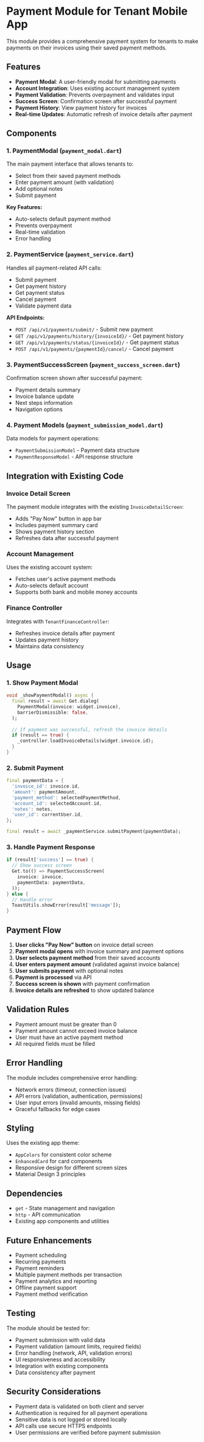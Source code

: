 # Payment Module for Tenant Mobile App

This module provides a comprehensive payment system for tenants to make payments on their invoices using their saved payment methods.

## Features

- **Payment Modal**: A user-friendly modal for submitting payments
- **Account Integration**: Uses existing account management system
- **Payment Validation**: Prevents overpayment and validates input
- **Success Screen**: Confirmation screen after successful payment
- **Payment History**: View payment history for invoices
- **Real-time Updates**: Automatic refresh of invoice details after payment

## Components

### 1. PaymentModal (`payment_modal.dart`)
The main payment interface that allows tenants to:
- Select from their saved payment methods
- Enter payment amount (with validation)
- Add optional notes
- Submit payment

**Key Features:**
- Auto-selects default payment method
- Prevents overpayment
- Real-time validation
- Error handling

### 2. PaymentService (`payment_service.dart`)
Handles all payment-related API calls:
- Submit payment
- Get payment history
- Get payment status
- Cancel payment
- Validate payment data

**API Endpoints:**
- `POST /api/v1/payments/submit/` - Submit new payment
- `GET /api/v1/payments/history/{invoiceId}/` - Get payment history
- `GET /api/v1/payments/status/{invoiceId}/` - Get payment status
- `POST /api/v1/payments/{paymentId}/cancel/` - Cancel payment

### 3. PaymentSuccessScreen (`payment_success_screen.dart`)
Confirmation screen shown after successful payment:
- Payment details summary
- Invoice balance update
- Next steps information
- Navigation options

### 4. Payment Models (`payment_submission_model.dart`)
Data models for payment operations:
- `PaymentSubmissionModel` - Payment data structure
- `PaymentResponseModel` - API response structure

## Integration with Existing Code

### Invoice Detail Screen
The payment module integrates with the existing `InvoiceDetailScreen`:
- Adds "Pay Now" button in app bar
- Includes payment summary card
- Shows payment history section
- Refreshes data after successful payment

### Account Management
Uses the existing account system:
- Fetches user's active payment methods
- Auto-selects default account
- Supports both bank and mobile money accounts

### Finance Controller
Integrates with `TenantFinanceController`:
- Refreshes invoice details after payment
- Updates payment history
- Maintains data consistency

## Usage

### 1. Show Payment Modal
```dart
void _showPaymentModal() async {
  final result = await Get.dialog(
    PaymentModal(invoice: widget.invoice),
    barrierDismissible: false,
  );
  
  // If payment was successful, refresh the invoice details
  if (result == true) {
    _controller.loadInvoiceDetails(widget.invoice.id);
  }
}
```

### 2. Submit Payment
```dart
final paymentData = {
  'invoice_id': invoice.id,
  'amount': paymentAmount,
  'payment_method': selectedPaymentMethod,
  'account_id': selectedAccount.id,
  'notes': notes,
  'user_id': currentUser.id,
};

final result = await _paymentService.submitPayment(paymentData);
```

### 3. Handle Payment Response
```dart
if (result['success'] == true) {
  // Show success screen
  Get.to(() => PaymentSuccessScreen(
    invoice: invoice,
    paymentData: paymentData,
  ));
} else {
  // Handle error
  ToastUtils.showError(result['message']);
}
```

## Payment Flow

1. **User clicks "Pay Now" button** on invoice detail screen
2. **Payment modal opens** with invoice summary and payment options
3. **User selects payment method** from their saved accounts
4. **User enters payment amount** (validated against invoice balance)
5. **User submits payment** with optional notes
6. **Payment is processed** via API
7. **Success screen is shown** with payment confirmation
8. **Invoice details are refreshed** to show updated balance

## Validation Rules

- Payment amount must be greater than 0
- Payment amount cannot exceed invoice balance
- User must have an active payment method
- All required fields must be filled

## Error Handling

The module includes comprehensive error handling:
- Network errors (timeout, connection issues)
- API errors (validation, authentication, permissions)
- User input errors (invalid amounts, missing fields)
- Graceful fallbacks for edge cases

## Styling

Uses the existing app theme:
- `AppColors` for consistent color scheme
- `EnhancedCard` for card components
- Responsive design for different screen sizes
- Material Design 3 principles

## Dependencies

- `get` - State management and navigation
- `http` - API communication
- Existing app components and utilities

## Future Enhancements

- Payment scheduling
- Recurring payments
- Payment reminders
- Multiple payment methods per transaction
- Payment analytics and reporting
- Offline payment support
- Payment method verification

## Testing

The module should be tested for:
- Payment submission with valid data
- Payment validation (amount limits, required fields)
- Error handling (network, API, validation errors)
- UI responsiveness and accessibility
- Integration with existing components
- Data consistency after payment

## Security Considerations

- Payment data is validated on both client and server
- Authentication is required for all payment operations
- Sensitive data is not logged or stored locally
- API calls use secure HTTPS endpoints
- User permissions are verified before payment submission 